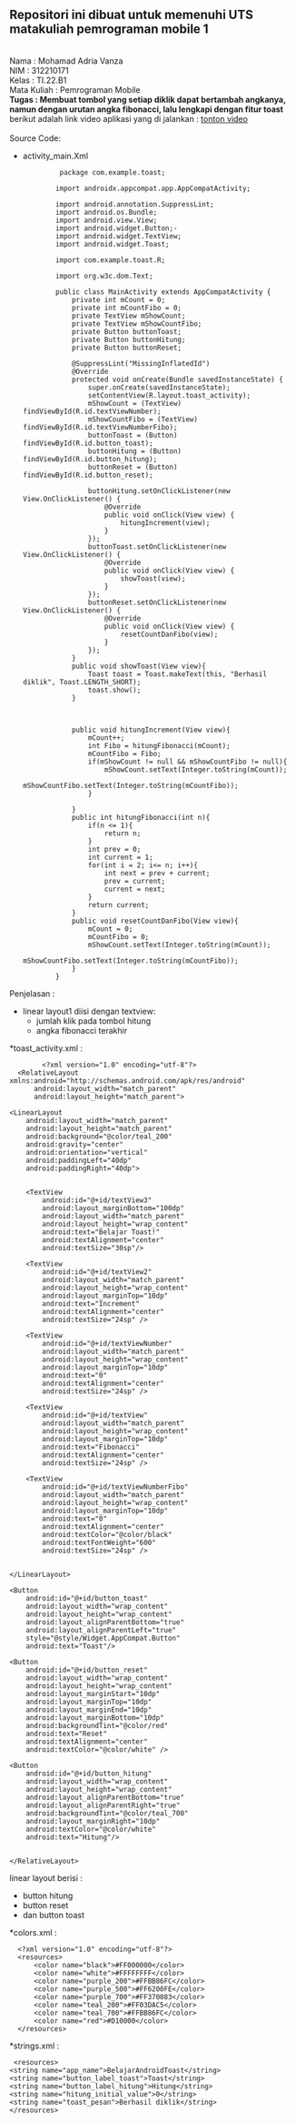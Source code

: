 ## **Repositori ini dibuat untuk memenuhi UTS matakuliah pemrograman mobile 1**  
<br>Nama : Mohamad Adria Vanza 
<br>NIM : 312210171
<br>Kelas : TI.22.B1
<br>Mata Kuliah : Pemrograman Mobile  
**Tugas : Membuat tombol yang setiap diklik dapat bertambah angkanya, namun dengan urutan angka fibonacci, lalu lengkapi dengan fitur toast**  
berikut adalah link video aplikasi yang di jalankan : [tonton video](https://www.youtube.com/shorts/Fj5d-t8HxHg)  
<br>
Source Code:  
* activity_main.Xml

               package com.example.toast;
              
              import androidx.appcompat.app.AppCompatActivity;
              
              import android.annotation.SuppressLint;
              import android.os.Bundle;
              import android.view.View;
              import android.widget.Button;-
              import android.widget.TextView;
              import android.widget.Toast;
              
              import com.example.toast.R;
              
              import org.w3c.dom.Text;
              
              public class MainActivity extends AppCompatActivity {
                  private int mCount = 0;
                  private int mCountFibo = 0;
                  private TextView mShowCount;
                  private TextView mShowCountFibo;
                  private Button buttonToast;
                  private Button buttonHitung;
                  private Button buttonReset;
              
                  @SuppressLint("MissingInflatedId")
                  @Override
                  protected void onCreate(Bundle savedInstanceState) {
                      super.onCreate(savedInstanceState);
                      setContentView(R.layout.toast_activity);
                      mShowCount = (TextView) findViewById(R.id.textViewNumber);
                      mShowCountFibo = (TextView) findViewById(R.id.textViewNumberFibo);
                      buttonToast = (Button) findViewById(R.id.button_toast);
                      buttonHitung = (Button) findViewById(R.id.button_hitung);
                      buttonReset = (Button) findViewById(R.id.button_reset);
              
                      buttonHitung.setOnClickListener(new View.OnClickListener() {
                          @Override
                          public void onClick(View view) {
                              hitungIncrement(view);
                          }
                      });
                      buttonToast.setOnClickListener(new View.OnClickListener() {
                          @Override
                          public void onClick(View view) {
                              showToast(view);
                          }
                      });
                      buttonReset.setOnClickListener(new View.OnClickListener() {
                          @Override
                          public void onClick(View view) {
                              resetCountDanFibo(view);
                          }
                      });
                  }
                  public void showToast(View view){
                      Toast toast = Toast.makeText(this, "Berhasil diklik", Toast.LENGTH_SHORT);
                      toast.show();
                  }
              
              
              
                  public void hitungIncrement(View view){
                      mCount++;
                      int Fibo = hitungFibonacci(mCount);
                      mCountFibo = Fibo;
                      if(mShowCount != null && mShowCountFibo != null){
                          mShowCount.setText(Integer.toString(mCount));
                          mShowCountFibo.setText(Integer.toString(mCountFibo));
                      }
              
                  }
                  public int hitungFibonacci(int n){
                      if(n <= 1){
                          return n;
                      }
                      int prev = 0;
                      int current = 1;
                      for(int i = 2; i<= n; i++){
                          int next = prev + current;
                          prev = current;
                          current = next;
                      }
                      return current;
                  }
                  public void resetCountDanFibo(View view){
                      mCount = 0;
                      mCountFibo = 0;
                      mShowCount.setText(Integer.toString(mCount));
                      mShowCountFibo.setText(Integer.toString(mCountFibo));
                  }
              }



Penjelasan :
- linear layout1 diisi dengan textview:
   * jumlah klik pada tombol hitung
   * angka fibonacci terakhir


 *toast_activity.xml :

            <?xml version="1.0" encoding="utf-8"?>
      <RelativeLayout xmlns:android="http://schemas.android.com/apk/res/android"
          android:layout_width="match_parent"
          android:layout_height="match_parent">

    <LinearLayout
        android:layout_width="match_parent"
        android:layout_height="match_parent"
        android:background="@color/teal_200"
        android:gravity="center"
        android:orientation="vertical"
        android:paddingLeft="40dp"
        android:paddingRight="40dp">


        <TextView
            android:id="@+id/textView3"
            android:layout_marginBottom="100dp"
            android:layout_width="match_parent"
            android:layout_height="wrap_content"
            android:text="Belajar Toast!"
            android:textAlignment="center"
            android:textSize="30sp"/>

        <TextView
            android:id="@+id/textView2"
            android:layout_width="match_parent"
            android:layout_height="wrap_content"
            android:layout_marginTop="10dp"
            android:text="Increment"
            android:textAlignment="center"
            android:textSize="24sp" />

        <TextView
            android:id="@+id/textViewNumber"
            android:layout_width="match_parent"
            android:layout_height="wrap_content"
            android:layout_marginTop="10dp"
            android:text="0"
            android:textAlignment="center"
            android:textSize="24sp" />

        <TextView
            android:id="@+id/textView"
            android:layout_width="match_parent"
            android:layout_height="wrap_content"
            android:layout_marginTop="10dp"
            android:text="Fibonacci"
            android:textAlignment="center"
            android:textSize="24sp" />

        <TextView
            android:id="@+id/textViewNumberFibo"
            android:layout_width="match_parent"
            android:layout_height="wrap_content"
            android:layout_marginTop="10dp"
            android:text="0"
            android:textAlignment="center"
            android:textColor="@color/black"
            android:textFontWeight="600"
            android:textSize="24sp" />


    </LinearLayout>

    <Button
        android:id="@+id/button_toast"
        android:layout_width="wrap_content"
        android:layout_height="wrap_content"
        android:layout_alignParentBottom="true"
        android:layout_alignParentLeft="true"
        style="@style/Widget.AppCompat.Button"
        android:text="Toast"/>

    <Button
        android:id="@+id/button_reset"
        android:layout_width="wrap_content"
        android:layout_height="wrap_content"
        android:layout_marginStart="10dp"
        android:layout_marginTop="10dp"
        android:layout_marginEnd="10dp"
        android:layout_marginBottom="10dp"
        android:backgroundTint="@color/red"
        android:text="Reset"
        android:textAlignment="center"
        android:textColor="@color/white" />

    <Button
        android:id="@+id/button_hitung"
        android:layout_width="wrap_content"
        android:layout_height="wrap_content"
        android:layout_alignParentBottom="true"
        android:layout_alignParentRight="true"
        android:backgroundTint="@color/teal_700"
        android:layout_marginRight="10dp"
        android:textColor="@color/white"
        android:text="Hitung"/>


    </RelativeLayout>


 linear layout berisi :
   * button hitung
   * button reset
   * dan button toast


 *colors.xml :
 
      <?xml version="1.0" encoding="utf-8"?>
      <resources>
          <color name="black">#FF000000</color>
          <color name="white">#FFFFFFFF</color>
          <color name="purple_200">#FFBB86FC</color>
          <color name="purple_500">#FF6200FE</color>
          <color name="purple_700">#FF370083</color>
          <color name="teal_200">#FF03DAC5</color>
          <color name="teal_700">#FFBB86FC</color>
          <color name="red">#D10000</color>
      </resources>


*strings.xml :
          
     <resources>
    <string name="app_name">BelajarAndroidToast</string>
    <string name="button_label_toast">Toast</string>
    <string name="button_label_hitung">Hitung</string>
    <string name="hitung_initial_value">0</string>
    <string name="toast_pesan">Berhasil diklik</string>
    </resources>


      
